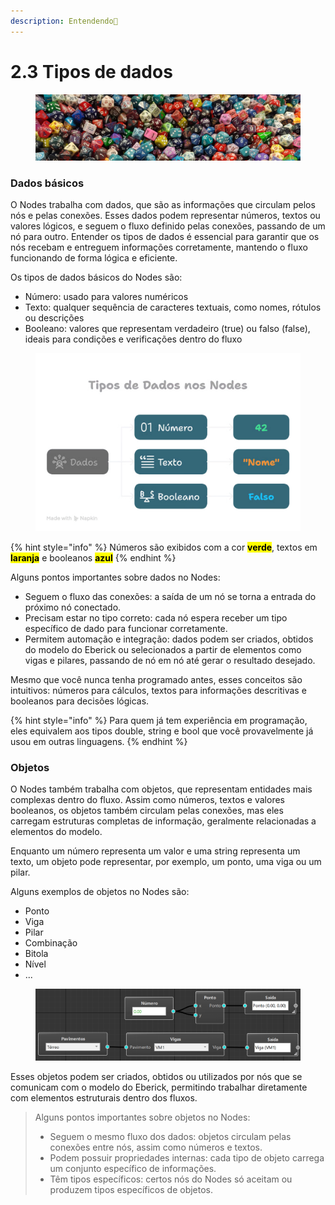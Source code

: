 ```yaml
---
description: Entendendo🎲
---
```


# 2.3 Tipos de dados

<figure><img src="../.gitbook/assets/image (11) (1).png" alt=""><figcaption></figcaption></figure>

### Dados básicos

O Nodes trabalha com dados, que são as informações que circulam pelos nós e pelas conexões. Esses dados podem representar números, textos ou valores lógicos, e seguem o fluxo definido pelas conexões, passando de um nó para outro. Entender os tipos de dados é essencial para garantir que os nós recebam e entreguem informações corretamente, mantendo o fluxo funcionando de forma lógica e eficiente.

Os tipos de dados básicos do Nodes são:

* Número: usado para valores numéricos
* Texto: qualquer sequência de caracteres textuais, como nomes, rótulos ou descrições
* Booleano: valores que representam verdadeiro (true) ou falso (false), ideais para condições e verificações dentro do fluxo

<figure><img src="../.gitbook/assets/image (4).png" alt=""><figcaption></figcaption></figure>

{% hint style="info" %}
Números são exibidos com a cor <mark style="color:$success;">**verde**</mark>, textos em <mark style="color:$warning;">**laranja**</mark> e booleanos <mark style="color:$primary;">**azul**</mark>
{% endhint %}

Alguns pontos importantes sobre dados no Nodes:

* Seguem o fluxo das conexões: a saída de um nó se torna a entrada do próximo nó conectado.
* Precisam estar no tipo correto: cada nó espera receber um tipo específico de dado para funcionar corretamente.
* Permitem automação e integração: dados podem ser criados, obtidos do modelo do Eberick ou selecionados a partir de elementos como vigas e pilares, passando de nó em nó até gerar o resultado desejado.

Mesmo que você nunca tenha programado antes, esses conceitos são intuitivos: números para cálculos, textos para informações descritivas e booleanos para decisões lógicas.&#x20;

{% hint style="info" %}
Para quem já tem experiência em programação, eles equivalem aos tipos double, string e bool que você provavelmente já usou em outras linguagens.
{% endhint %}

### Objetos

O Nodes também trabalha com objetos, que representam entidades mais complexas dentro do fluxo. Assim como números, textos e valores booleanos, os objetos também circulam pelas conexões, mas eles carregam estruturas completas de informação, geralmente relacionadas a elementos do modelo.

Enquanto um número representa um valor e uma string representa um texto, um objeto pode representar, por exemplo, um ponto, uma viga ou um pilar.

Alguns exemplos de objetos no Nodes são:

* Ponto
* Viga
* Pilar
* Combinação&#x20;
* Bitola
* Nível&#x20;
* ...

<figure><img src="../.gitbook/assets/image (5).png" alt=""><figcaption></figcaption></figure>

Esses objetos podem ser criados, obtidos ou utilizados por nós que se comunicam com o modelo do Eberick, permitindo trabalhar diretamente com elementos estruturais dentro dos fluxos.&#x20;

> Alguns pontos importantes sobre objetos no Nodes:
>
> * Seguem o mesmo fluxo dos dados: objetos circulam pelas conexões entre nós, assim como números e textos.
> * Podem possuir propriedades internas: cada tipo de objeto carrega um conjunto específico de informações.
> * Têm tipos específicos: certos nós do Nodes só aceitam ou produzem tipos específicos de objetos.


